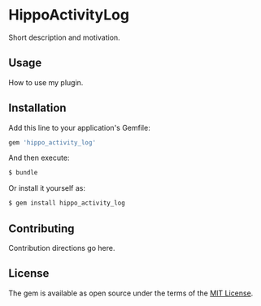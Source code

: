 # HippoActivityLog
Short description and motivation.

## Usage
How to use my plugin.

## Installation
Add this line to your application's Gemfile:

```ruby
gem 'hippo_activity_log'
```

And then execute:
```bash
$ bundle
```

Or install it yourself as:
```bash
$ gem install hippo_activity_log
```

## Contributing
Contribution directions go here.

## License
The gem is available as open source under the terms of the [MIT License](http://opensource.org/licenses/MIT).
